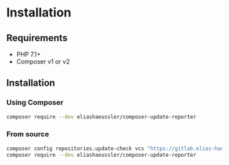 # Installation

## Requirements

* PHP 7.1+
* Composer v1 or v2

## Installation

### Using Composer

```bash
composer require --dev eliashaeussler/composer-update-reporter
```

### From source

```bash
composer config repositories.update-check vcs "https://gitlab.elias-haeussler.de/eliashaeussler/composer-update-reporter.git"
composer require --dev eliashaeussler/composer-update-reporter
```
